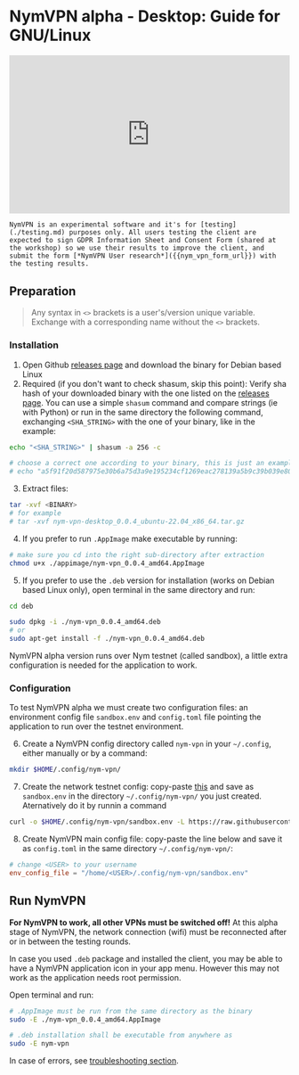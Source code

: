 # NymVPN alpha - Desktop: Guide for GNU/Linux

<div style="padding:56.25% 0 0 0;position:relative;"><iframe src="https://player.vimeo.com/video/908221306?h=404b2bbdc8" style="position:absolute;top:0;left:0;width:100%;height:100%;" frameborder="0" allow="autoplay; fullscreen; picture-in-picture" allowfullscreen></iframe></div><script src="https://player.vimeo.com/api/player.js"></script>

```admonish info
NymVPN is an experimental software and it's for [testing](./testing.md) purposes only. All users testing the client are expected to sign GDPR Information Sheet and Consent Form (shared at the workshop) so we use their results to improve the client, and submit the form [*NymVPN User research*]({{nym_vpn_form_url}}) with the testing results.
```

## Preparation

> Any syntax in `<>` brackets is a user's/version unique variable. Exchange with a corresponding name without the `<>` brackets.

### Installation

1. Open Github [releases page]({{nym_vpn_latest_binary_url}}) and download the binary for Debian based Linux
2. Required (if you don't want to check shasum, skip this point): Verify sha hash of your downloaded binary with the one listed on the [releases page]({{nym_vpn_latest_binary_url}}). You can use a simple `shasum` command and compare strings (ie with Python) or run in the same directory the following command, exchanging `<SHA_STRING>` with the one of your binary, like in the example:
```sh
echo "<SHA_STRING>" | shasum -a 256 -c

# choose a correct one according to your binary, this is just an example
# echo "a5f91f20d587975e30b6a75d3a9e195234cf1269eac278139a5b9c39b039e807  nym-vpn-desktop_0.0.3_ubuntu-22.04_x86_64.zip" | shasum -a 256 -c
```
3. Extract files:
```sh
tar -xvf <BINARY>
# for example
# tar -xvf nym-vpn-desktop_0.0.4_ubuntu-22.04_x86_64.tar.gz
```

4. If you prefer to run `.AppImage` make executable by running:
```sh
# make sure you cd into the right sub-directory after extraction
chmod u+x ./appimage/nym-vpn_0.0.4_amd64.AppImage
```
5. If you prefer to use the `.deb` version for installation (works on Debian based Linux only), open terminal in the same directory and run:
```sh
cd deb

sudo dpkg -i ./nym-vpn_0.0.4_amd64.deb
# or
sudo apt-get install -f ./nym-vpn_0.0.4_amd64.deb
```

NymVPN alpha version runs over Nym testnet (called sandbox), a little extra configuration is needed for the application to work.

### Configuration

To test NymVPN alpha we must create two configuration files: an environment config file `sandbox.env` and `config.toml` file pointing the application to run over the testnet environment.

6. Create a NymVPN config directory called `nym-vpn` in your `~/.config`, either manually or by a command:
```sh
mkdir $HOME/.config/nym-vpn/
```
7. Create the network testnet config: copy-paste [this](https://raw.githubusercontent.com/nymtech/nym/develop/envs/sandbox.env) and save as `sandbox.env` in the directory `~/.config/nym-vpn/` you just created. Aternatively do it by runnin a command
```sh
curl -o $HOME/.config/nym-vpn/sandbox.env -L https://raw.githubusercontent.com/nymtech/nym/develop/envs/sandbox.env
```

8. Create NymVPN main config file: copy-paste the line below and save it as `config.toml` in the same directory `~/.config/nym-vpn/`:
```toml
# change <USER> to your username
env_config_file = "/home/<USER>/.config/nym-vpn/sandbox.env"
```

## Run NymVPN

**For NymVPN to work, all other VPNs must be switched off!** At this alpha stage of NymVPN, the network connection (wifi) must be reconnected after or in between the testing rounds.

In case you used `.deb` package and installed the client, you may be able to have a NymVPN application icon in your app menu. However this may not work as the application needs root permission.

Open terminal and run:

```sh
# .AppImage must be run from the same directory as the binary
sudo -E ./nym-vpn_0.0.4_amd64.AppImage

# .deb installation shall be executable from anywhere as
sudo -E nym-vpn
```

In case of errors, see [troubleshooting section](troubleshooting.md).
